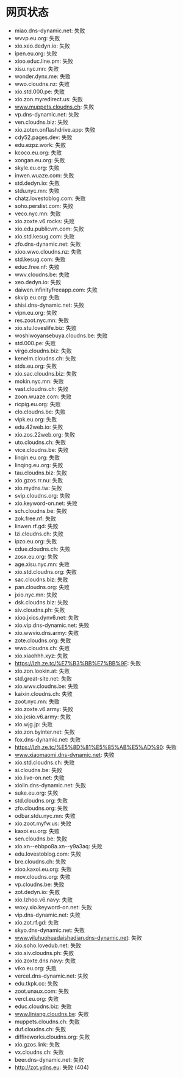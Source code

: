 # 网页状态
- miao.dns-dynamic.net: 失败
- wvvp.eu.org: 失败
- xio.xeo.dedyn.io: 失败
- ipen.eu.org: 失败
- xioo.educ.line.pm: 失败
- xisu.nyc.mn: 失败
- wonder.dynx.me: 失败
- wwo.cloudns.nz: 失败
- xio.std.000.pe: 失败
- xio.zon.myredirect.us: 失败
- www.muppets.cloudns.ch: 失败
- vp.dns-dynamic.net: 失败
- ven.cloudns.biz: 失败
- xio.zoten.onflashdrive.app: 失败
- cdy52.pages.dev: 失败
- edu.ezpz.work: 失败
- kcoco.eu.org: 失败
- xongan.eu.org: 失败
- skyle.eu.org: 失败
- inwen.wuaze.com: 失败
- std.dedyn.io: 失败
- stdu.nyc.mn: 失败
- chatz.lovestoblog.com: 失败
- soho.perslist.com: 失败
- veco.nyc.mn: 失败
- xio.zoxte.v6.rocks: 失败
- xio.edu.publicvm.com: 失败
- xio.std.kesug.com: 失败
- zfo.dns-dynamic.net: 失败
- xioo.wwo.cloudns.nz: 失败
- std.kesug.com: 失败
- educ.free.nf: 失败
- wwv.cloudns.be: 失败
- xeo.dedyn.io: 失败
- daiwen.infinityfreeapp.com: 失败
- skvip.eu.org: 失败
- shisi.dns-dynamic.net: 失败
- vipn.eu.org: 失败
- res.zoot.nyc.mn: 失败
- xio.stu.loveslife.biz: 失败
- woshiwoyansebuya.cloudns.be: 失败
- std.000.pe: 失败
- virgo.cloudns.biz: 失败
- kenelm.cloudns.ch: 失败
- stds.eu.org: 失败
- xio.sac.cloudns.biz: 失败
- mokin.nyc.mn: 失败
- vast.cloudns.ch: 失败
- zoon.wuaze.com: 失败
- ricpig.eu.org: 失败
- clo.cloudns.be: 失败
- vipk.eu.org: 失败
- edu.42web.io: 失败
- xio.zos.22web.org: 失败
- uto.cloudns.ch: 失败
- vice.cloudns.be: 失败
- linqin.eu.org: 失败
- linqing.eu.org: 失败
- tau.cloudns.biz: 失败
- xio.gzos.rr.nu: 失败
- xio.mydns.tw: 失败
- svip.cloudns.org: 失败
- xio.keyword-on.net: 失败
- sch.cloudns.be: 失败
- zok.free.nf: 失败
- linwen.rf.gd: 失败
- lzi.cloudns.ch: 失败
- ipzo.eu.org: 失败
- cdue.cloudns.ch: 失败
- zosx.eu.org: 失败
- age.xisu.nyc.mn: 失败
- xio.std.cloudns.org: 失败
- sac.cloudns.biz: 失败
- pan.cloudns.org: 失败
- jxio.nyc.mn: 失败
- dsk.cloudns.biz: 失败
- siv.cloudns.ph: 失败
- xioo.jxios.dynv6.net: 失败
- xio.vip.dns-dynamic.net: 失败
- xio.wwvio.dns.army: 失败
- zote.cloudns.org: 失败
- wwo.cloudns.ch: 失败
- xio.xiaohhh.xyz: 失败
- https://lzh.ze.tc/%E7%B3%BB%E7%BB%9F: 失败
- xio.zon.lookin.at: 失败
- std.great-site.net: 失败
- xio.wwv.cloudns.be: 失败
- kaixin.cloudns.ch: 失败
- zoot.nyc.mn: 失败
- xio.zoxte.v6.army: 失败
- xio.jxsio.v6.army: 失败
- xio.wjg.jp: 失败
- xio.zon.byinter.net: 失败
- fox.dns-dynamic.net: 失败
- https://lzh.ze.tc/%E5%8D%81%E5%85%AB%E5%AD%90: 失败
- www.xiaomaomi.dns-dynamic.net: 失败
- xio.std.cloudns.ch: 失败
- si.cloudns.be: 失败
- xio.live-on.net: 失败
- xiolin.dns-dynamic.net: 失败
- suke.eu.org: 失败
- std.cloudns.org: 失败
- zfo.cloudns.org: 失败
- odbar.stdu.nyc.mn: 失败
- xio.zoot.myfw.us: 失败
- kaxoi.eu.org: 失败
- sen.cloudns.be: 失败
- xio.xn--ebbpo8a.xn--y9a3aq: 失败
- edu.lovestoblog.com: 失败
- bre.cloudns.ch: 失败
- xioo.kaxoi.eu.org: 失败
- mov.cloudns.org: 失败
- vp.cloudns.be: 失败
- zot.dedyn.io: 失败
- xio.lzhoo.v6.navy: 失败
- woxy.xio.keyword-on.net: 失败
- vip.dns-dynamic.net: 失败
- xio.zot.rf.gd: 失败
- skyo.dns-dynamic.net: 失败
- www.yiluhuohuadaishadian.dns-dynamic.net: 失败
- xio.soho.lovedub.net: 失败
- xio.siv.cloudns.ph: 失败
- xio.zoxte.dns.navy: 失败
- viko.eu.org: 失败
- vercel.dns-dynamic.net: 失败
- edu.tkpk.cc: 失败
- zoot.unaux.com: 失败
- vercl.eu.org: 失败
- educ.cloudns.biz: 失败
- www.liniang.cloudns.be: 失败
- muppets.cloudns.ch: 失败
- duf.cloudns.ch: 失败
- diffireworks.cloudns.org: 失败
- xio.gzos.link: 失败
- vx.cloudns.ch: 失败
- beer.dns-dynamic.net: 失败
- http://zot.ydns.eu: 失败 (404)

